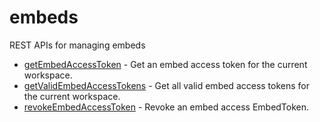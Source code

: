 # embeds

REST APIs for managing embeds


* [getEmbedAccessToken](getembedaccesstoken.md) - Get an embed access token for the current workspace.
* [getValidEmbedAccessTokens](getvalidembedaccesstokens.md) - Get all valid embed access tokens for the current workspace.
* [revokeEmbedAccessToken](revokeembedaccesstoken.md) - Revoke an embed access EmbedToken.